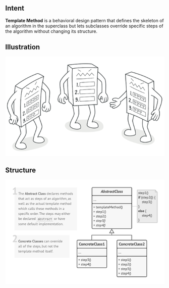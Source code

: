 ## Intent
**Template Method** is a behavioral design pattern that defines the skeleton of an algorithm in the superclass but lets subclasses override specific steps of the algorithm without changing its structure.

## Illustration
![Illustration](illustration.png)

## Structure
![Source code structure](structure.png)
